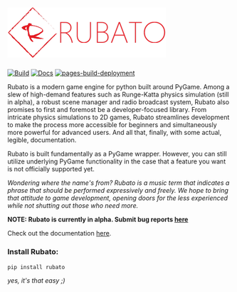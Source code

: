 # ![logo](https://github.com/Rubato-Python/rubato/blob/main/docs/source/_static/logo_long.png?raw=true)

[![Build](https://github.com/Rubato-Python/rubato/actions/workflows/build.yml/badge.svg)](https://github.com/Rubato-Python/rubato/actions/workflows/build.yml)
[![Docs](https://github.com/Rubato-Python/rubato/actions/workflows/docs.yml/badge.svg)](https://github.com/Rubato-Python/rubato/actions/workflows/docs.yml)
[![pages-build-deployment](https://github.com/Rubato-Python/rubato/actions/workflows/pages/pages-build-deployment/badge.svg)](https://github.com/Rubato-Python/rubato/actions/workflows/pages/pages-build-deployment)

Rubato is a modern game engine for python built around PyGame. Among a slew of high-demand features such as Runge-Katta physics simulation (still in alpha), a robust scene manager and radio broadcast system, Rubato also promises to first and foremost be a developer-focused library. From intricate physics simulations to 2D games, Rubato streamlines development to make the process more accessible for beginners and simultaneously more powerful for advanced users. And all that, finally, with some actual, legible, documentation.

Rubato is built fundamentally as a PyGame wrapper. However, you can still utilize underlying PyGame functionality in the case that a feature you want is not officially supported yet.

_Wondering where the name's from? Rubato is a music term that indicates a phrase that should be performed expressively and freely. We hope to bring that attitude to game development, opening doors for the less experienced while not shutting out those who need more._

**NOTE: Rubato is currently in alpha. Submit bug reports [here](https://github.com/Rubato-Python/rubato/issues)**

Check out the documentation [here](https://rubato-python.github.io/).
### Install Rubato:

```
pip install rubato
```

_yes, it's that easy ;)_
